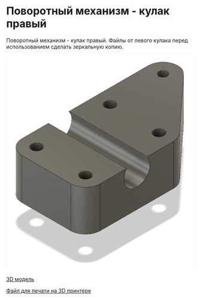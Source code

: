 # Поворотный механизм - кулак правый

Поворотный механизм - кулак правый.
Файлы от левого кулака перед использованием сделать зеркальную копию.

![Общий вид](../52/52big.png)

[3D модель](../52/52part.f3d)

[Файл для печати на 3D принтере](../52/52part.stl)